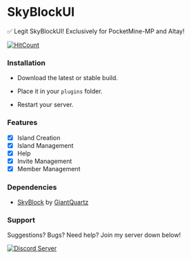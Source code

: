 # SkyBlockUI
✅ Legit SkyBlockUI! Exclusively for PocketMine-MP and Altay!

[![HitCount](http://hits.dwyl.io/TheRealKizu/SkyBlockUI.svg)](http://hits.dwyl.io/TheRealKizu/SkyBlockUI)

### Installation

- Download the latest or stable build.

- Place it in your `plugins` folder.

- Restart your server.

### Features

- [x] Island Creation
- [x] Island Management
- [x] Help
- [x] Invite Management
- [x] Member Management

### Dependencies

- [SkyBlock](https://poggit.pmmp.io/p/SkyBlock/2.3.3) by [GiantQuartz](https://github.com/GiantQuartz)

### Support

Suggestions? Bugs? Need help? Join my server down below!

<a href="https://discord.gg/Uey3p68"><img src="https://discordapp.com/api/guilds/638310885118574602/embed.png" alt="Discord Server"/></a>
